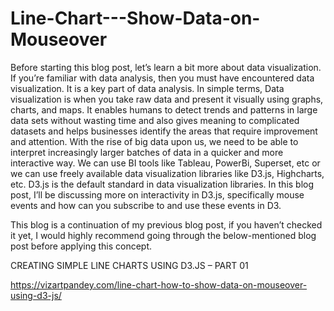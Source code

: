 # Line-Chart---Show-Data-on-Mouseover

Before starting this blog post, let’s learn a bit more about data visualization. If you’re familiar with data analysis, then you must have encountered data visualization. It is a key part of data analysis. In simple terms, Data visualization is when you take raw data and present it visually using graphs, charts, and maps. It enables humans to detect trends and patterns in large data sets without wasting time and also gives meaning to complicated datasets and helps businesses identify the areas that require improvement and attention. With the rise of big data upon us, we need to be able to interpret increasingly larger batches of data in a quicker and more interactive way. We can use BI tools like Tableau, PowerBi, Superset, etc or we can use freely available data visualization libraries like D3.js, Highcharts, etc. D3.js is the default standard in data visualization libraries. In this blog post, I’ll be discussing more on interactivity in D3.js, specifically mouse events and how can you subscribe to and use these events in D3.

This blog is a continuation of my previous blog post, if you haven’t checked it yet, I would highly recommend going through the below-mentioned blog post before applying this concept.

  CREATING SIMPLE LINE CHARTS USING D3.JS – PART 01
  
  https://vizartpandey.com/line-chart-how-to-show-data-on-mouseover-using-d3-js/
